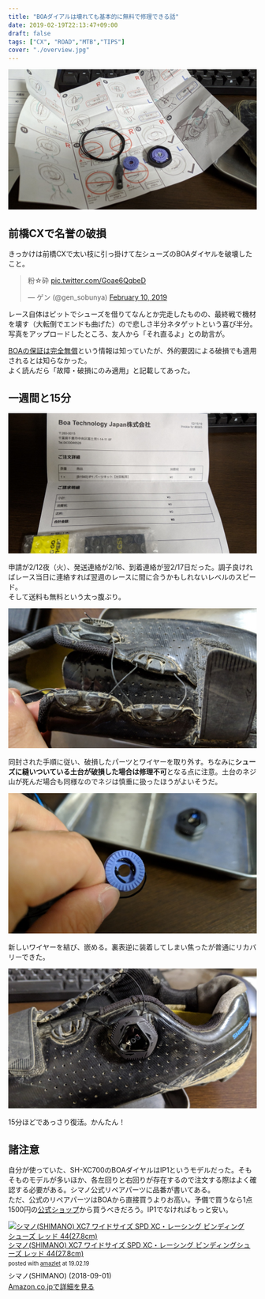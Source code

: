 ```yaml
---
title: "BOAダイアルは壊れても基本的に無料で修理できる話"
date: 2019-02-19T22:13:47+09:00
draft: false
tags: ["CX", "ROAD","MTB","TIPS"]
cover: "./overview.jpg"
---
```

![image](./overview.jpg)
## 前橋CXで名誉の破損

きっかけは前橋CXで太い枝に引っ掛けて左シューズのBOAダイヤルを破壊したこと。

<blockquote class="twitter-tweet"><p lang="ja" dir="ltr">粉☆砕 <a href="https://t.co/Goae6QqbeD">pic.twitter.com/Goae6QqbeD</a></p>&mdash; ゲン (@gen_sobunya) <a href="https://twitter.com/gen_sobunya/status/1094467428623409154?ref_src=twsrc%5Etfw">February 10, 2019</a></blockquote> <script async src="https://platform.twitter.com/widgets.js" charset="utf-8"></script>

レース自体はピットでシューズを借りてなんとか完走したものの、最終戦で機材を壊す（大転倒でエンドも曲げた）ので悲しさ半分ネタゲットという喜び半分。  
写真をアップロードしたところ、友人から「それ直るよ」との助言が。

[BOAの保証は完全無償](https://boa-japan-warranty.myshopify.com/)という情報は知っていたが、外的要因による破損でも適用されるとは知らなかった。  
よく読んだら「故障・破損にのみ適用」と記載してあった。

## 一週間と15分

![image](./nofee.jpg)

申請が2/12夜（火）、発送連絡が2/16、到着連絡が翌2/17日だった。調子良ければレース当日に連絡すれば翌週のレースに間に合うかもしれないレベルのスピード。  
そして送料も無料という太っ腹ぶり。

![image](./purged.jpg)

同封された手順に従い、破損したパーツとワイヤーを取り外す。ちなみに**シューズに縫いついている土台が破損した場合は修理不可**となる点に注意。土台のネジ山が死んだ場合も同様なのでネジは慎重に扱ったほうがよいそうだ。

![image](./knot.jpg)

新しいワイヤーを結び、嵌める。裏表逆に装着してしまい焦ったが普通にリカバリーできた。

![image](./repaired.jpg)

15分ほどであっさり復活。かんたん！

## 諸注意

自分が使っていた、SH-XC700のBOAダイヤルはIP1というモデルだった。そもそものモデルが多いほか、各左回りと右回りが存在するので注文する際はよく確認する必要がある。シマノ公式リペアパーツに品番が書いてある。  
ただ、公式のリペアパーツはBOAから直接買うよりお高い。予備で買うなら1点1500円の[公式ショップ](https://boa-spareparts-japan.myshopify.com/)から買うべきだろう。IP1でなければもっと安い。


<div class="amazlet-box" style="margin-bottom:0px;"><div class="amazlet-image" style="float:left;margin:0px 12px 1px 0px;"><a href="http://www.amazon.co.jp/exec/obidos/ASIN/B07DWPRLLV/gensobunya-22/ref=nosim/" name="amazletlink" target="_blank"><img src="https://images-fe.ssl-images-amazon.com/images/I/41v6K9NXgtL._SL160_.jpg" alt="シマノ(SHIMANO) XC7 ワイドサイズ SPD XC・レーシング ビンディングシューズ レッド 44(27.8cm)" style="border: none;" /></a></div><div class="amazlet-info" style="line-height:120%; margin-bottom: 10px"><div class="amazlet-name" style="margin-bottom:10px;line-height:120%"><a href="http://www.amazon.co.jp/exec/obidos/ASIN/B07DWPRLLV/gensobunya-22/ref=nosim/" name="amazletlink" target="_blank">シマノ(SHIMANO) XC7 ワイドサイズ SPD XC・レーシング ビンディングシューズ レッド 44(27.8cm)</a><div class="amazlet-powered-date" style="font-size:80%;margin-top:5px;line-height:120%">posted with <a href="http://www.amazlet.com/" title="amazlet" target="_blank">amazlet</a> at 19.02.19</div></div><div class="amazlet-detail">シマノ(SHIMANO) (2018-09-01)<br /></div><div class="amazlet-sub-info" style="float: left;"><div class="amazlet-link" style="margin-top: 5px"><a href="http://www.amazon.co.jp/exec/obidos/ASIN/B07DWPRLLV/gensobunya-22/ref=nosim/" name="amazletlink" target="_blank">Amazon.co.jpで詳細を見る</a></div></div></div><div class="amazlet-footer" style="clear: left"></div></div>
